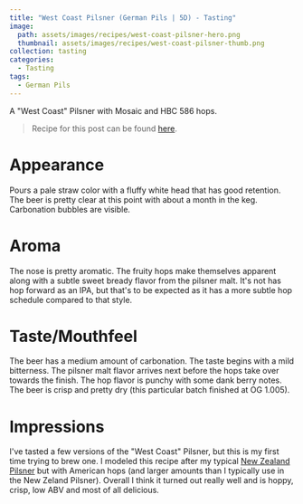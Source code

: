 ```yaml
---
title: "West Coast Pilsner (German Pils | 5D) - Tasting"
image:
  path: assets/images/recipes/west-coast-pilsner-hero.png
  thumbnail: assets/images/recipes/west-coast-pilsner-thumb.png
collection: tasting
categories:
  - Tasting
tags:
  - German Pils
---
```


A "West Coast" Pilsner with Mosaic and HBC 586 hops.

> Recipe for this post can be found [here](/recipes/west-coast-pilsner/).

# Appearance

Pours a pale straw color with a fluffy white head that has good retention. The beer
is pretty clear at this point with about a month in the keg. Carbonation bubbles are
visible.

# Aroma

The nose is pretty aromatic. The fruity hops make themselves apparent along with a
subtle sweet bready flavor from the pilsner malt. It's not has hop forward as an IPA,
but that's to be expected as it has a more subtle hop schedule compared to that style.

# Taste/Mouthfeel

The beer has a medium amount of carbonation. The taste begins with a mild bitterness.
The pilsner malt flavor arrives next before the hops take over towards the finish. The
hop flavor is punchy with some dank berry notes. The beer is crisp and pretty dry (this
particular batch finished at OG 1.005).

# Impressions

I've tasted a few versions of the "West Coast" Pilsner, but this is my first time trying
to brew one. I modeled this recipe after my typical [New Zealand Pilsner](/recipes/#new-zealand-pilsner) but with
American hops (and larger amounts than I typically use in the New Zeland Pilsner).
Overall I think it turned out really well and is hoppy, crisp, low ABV and most of all
delicious.
